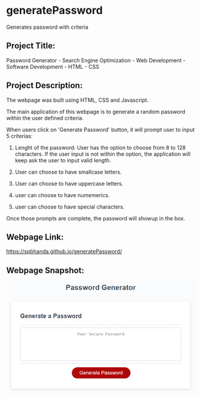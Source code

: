 # generatePassword

Generates password with criteria

## Project Title:

Password Generator - Search Engine Optimization - Web Development - Software Development - HTML - CSS

## Project Description:

The webpage was built using HTML, CSS and Javascript.

The main application of this webpage is to generate a random password within the user defined criteria.

When users click on 'Generate Password' button, it will prompt user to input 5 criterias:

1. Lenght of the password: User has the option to choose from 8 to 128 characters. If the user input is not within the option, the application will keep ask the user to input valid length.

2. User can choose to have smallcase letters.

3. User can choose to have uppercase letters.

4. user can choose to have numemerics.

5. user can choose to have special characters.

Once those prompts are complete, the password will showup in the box.

## Webpage Link:

 https://spbhanda.github.io/generatePassword/

## Webpage Snapshot:

![](https://github.com/spbhanda/generatePassword/blob/main/Assets/03-javascript-homework-demo.png)
